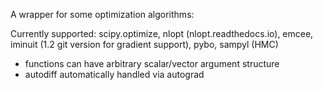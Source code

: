 A wrapper for some optimization algorithms:

Currently supported: scipy.optimize, nlopt (nlopt.readthedocs.io), emcee, iminuit (1.2 git version for gradient support), pybo, sampyl (HMC)

- functions can have arbitrary scalar/vector argument structure
- autodiff automatically handled via autograd